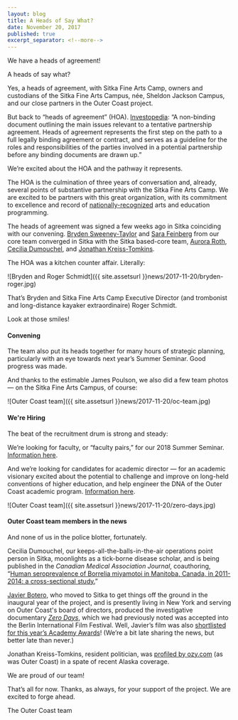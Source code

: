 ```yaml
---
layout: blog
title: A Heads of Say What?
date: November 20, 2017
published: true
excerpt_separator: <!--more-->
---
```


We have a heads of agreement!

A heads of say what?

Yes, a heads of agreement, with Sitka Fine Arts Camp, owners and custodians of the Sitka Fine Arts Campus, née, Sheldon Jackson Campus, and our close partners in the Outer Coast project.

But back to “heads of agreement” (HOA). [Investopedia](https://www.investopedia.com/terms/h/headsofagreement.asp): “A non-binding document outlining the main issues relevant to a tentative partnership agreement. Heads of agreement represents the first step on the path to a full legally binding agreement or contract, and serves as a guideline for the roles and responsibilities of the parties involved in a potential partnership before any binding documents are drawn up.”

We’re excited about the HOA and the pathway it represents.

<!--more-->

The HOA is the culmination of three years of conversation and, already, several points of substantive partnership with the Sitka Fine Arts Camp. We are excited to be partners with this great organization, with its commitment to excellence and record of [nationally-recognized](http://www.capitalcityweekly.com/stories/020608/community_20080206011.shtml) arts and education programming.

The heads of agreement was signed a few weeks ago in Sitka coinciding with our convening. [Bryden Sweeney-Taylor](http://outercoast.org/team.html#bryden-sweeney-taylor) and [Sara Feinberg](http://outercoast.org/team.html#sara-feinberg) from our core team converged in Sitka with the Sitka based-core team, [Aurora Roth](http://outercoast.org/team.html#aurora-roth), [Cecilia Dumouchel](http://outercoast.org/team.html#cecilia-dumouchel), and [Jonathan Kreiss-Tomkins](http://outercoast.org/team.html#jonathan-kreiss-tomkins).

The HOA was a kitchen counter affair. Literally:

![Bryden and Roger Schmidt]({{ site.assetsurl }}news/2017-11-20/bryden-roger.jpg)

That’s Bryden and Sitka Fine Arts Camp Executive Director (and trombonist and long-distance kayaker extraordinaire) Roger Schmidt.

Look at those smiles!

#### Convening

The team also put its heads together for many hours of strategic planning, particularly with an eye towards next year’s Summer Seminar. Good progress was made.

And thanks to the estimable James Poulson, we also did a few team photos — on the Sitka Fine Arts Campus, of course:

![Outer Coast team]({{ site.assetsurl }}news/2017-11-20/oc-team.jpg)

#### We're Hiring

The beat of the recruitment drum is strong and steady:

We’re looking for faculty, or “faculty pairs,” for our 2018 Summer Seminar. [Information here]().

And we’re looking for candidates for academic director — for an academic visionary excited about the potential to challenge and improve on long-held conventions of higher education, and help engineer the DNA of the Outer Coast academic program. [Information here]().

![Outer Coast team]({{ site.assetsurl }}news/2017-11-20/zero-days.jpg)

#### Outer Coast team members in the news

And none of us in the police blotter, fortunately.

Cecilia Dumouchel, our keeps-all-the-balls-in-the-air operations point person in Sitka, moonlights as a tick-borne disease scholar, and is being published in the _Canadian Medical Association Journal_, coauthoring, “[Human seroprevalence of Borrelia miyamotoi in Manitoba, Canada, in 2011-2014: a cross-sectional study.](https://www.ncbi.nlm.nih.gov/pubmed/28882852)”

[Javier Botero](http://outercoast.org/team.html#javier-botero), who moved to Sitka to get things off the ground in the inaugural year of the project, and is presently living in New York and serving on Outer Coast's board of directors, produced the investigative documentary [_Zero Days_](https://www.nytimes.com/2016/02/17/world/middleeast/us-had-cyberattack-planned-if-iran-nuclear-negotiations-failed.html), which we had previously noted was accepted into the Berlin International Film Festival. Well, Javier’s film was also [shortlisted for this year’s Academy Awards](http://www.oscars.org/news/15-documentary-features-advance-2016-oscar-race)! (We’re a bit late sharing the news, but better late than never.)

Jonathan Kreiss-Tomkins, resident politician, was [profiled by ozy.com](http://www.ozy.com/politics-and-power/the-alaskan-who-could-lead-progressives-out-of-the-wilderness/80322) (as was Outer Coast) in a spate of recent Alaska coverage. 

We are proud of our team!

That’s all for now. Thanks, as always, for your support of the project. We are excited to forge ahead.

The Outer Coast team